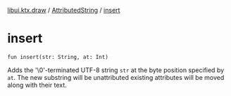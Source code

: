 [libui.ktx.draw](../README.md) / [AttributedString](README.md) / [insert](insert.md)

# insert

`fun insert(str: String, at: Int)`

Adds the '\\0'-terminated UTF-8 string `str` at the byte position specified by `at`.
The new substring will be unattributed existing attributes will be moved along with their text.

